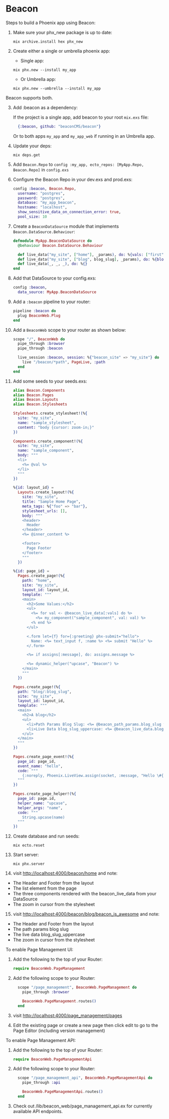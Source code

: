 # Beacon

Steps to build a Phoenix app using Beacon:

1.  Make sure your phx_new package is up to date:

    ```shell
    mix archive.install hex phx_new
    ```

2.  Create either a single or umbrella phoenix app:

    * Single app:

    ```shell
    mix phx.new --install my_app
    ```

    * Or Umbrella app:

    ```shell
    mix phx.new --umbrella --install my_app
    ```

Beacon supports both.

3.  Add :beacon as a dependency:

    If the project is a single app, add beacon to your root `mix.exs` file:

    ```elixir
      {:beacon, github: "beaconCMS/beacon"}
    ```

    Or to both apps `my_app` and `my_app_web` if running in an Umbrella app.

4.  Update your deps:

    ```shell
    mix deps.get
    ```

5.  Add `Beacon.Repo` to `config :my_app, ecto_repos: [MyApp.Repo, Beacon.Repo]` in `config.exs`

6.  Configure the Beacon Repo in your dev.exs and prod.exs:

    ```elixir
    config :beacon, Beacon.Repo,
      username: "postgres",
      password: "postgres",
      database: "my_app_beacon",
      hostname: "localhost",
      show_sensitive_data_on_connection_error: true,
      pool_size: 10
    ```

7.  Create a `BeaconDataSource` module that implements `Beacon.DataSource.Behaviour`:

    ```elixir
    defmodule MyApp.BeaconDataSource do
      @behaviour Beacon.DataSource.Behaviour

      def live_data("my_site", ["home"], _params), do: %{vals: ["first", "second", "third"]}
      def live_data("my_site", ["blog", blog_slug], _params), do: %{blog_slug_uppercase: String.upcase(blog_slug)}
      def live_data(_, _, _), do: %{}
    end
    ```

8.  Add that DataSource to your config.exs:

    ```elixir
    config :beacon,
      data_source: MyApp.BeaconDataSource
    ```

9.  Add a `:beacon` pipeline to your router:

    ```elixir
    pipeline :beacon do
      plug BeaconWeb.Plug
    end
    ```

10. Add a `BeaconWeb` scope to your router as shown below:

    ```elixir
    scope "/", BeaconWeb do
      pipe_through :browser
      pipe_through :beacon

      live_session :beacon, session: %{"beacon_site" => "my_site"} do
        live "/beacon/*path", PageLive, :path
      end
    end
    ```

11. Add some seeds to your seeds.exs:

    ```elixir
    alias Beacon.Components
    alias Beacon.Pages
    alias Beacon.Layouts
    alias Beacon.Stylesheets

    Stylesheets.create_stylesheet!(%{
      site: "my_site",
      name: "sample_stylesheet",
      content: "body {cursor: zoom-in;}"
    })

    Components.create_component!(%{
      site: "my_site",
      name: "sample_component",
      body: """
      <li>
        <%= @val %>
      </li>
      """
    })

    %{id: layout_id} =
      Layouts.create_layout!(%{
        site: "my_site",
        title: "Sample Home Page",
        meta_tags: %{"foo" => "bar"},
        stylesheet_urls: [],
        body: """
        <header>
          Header
        </header>
        <%= @inner_content %>

        <footer>
          Page Footer
        </footer>
        """
      })

    %{id: page_id} =
      Pages.create_page!(%{
        path: "home",
        site: "my_site",
        layout_id: layout_id,
        template: """
        <main>
          <h2>Some Values:</h2>
          <ul>
            <%= for val <- @beacon_live_data[:vals] do %>
              <%= my_component("sample_component", val: val) %>
            <% end %>
          </ul>

          <.form let={f} for={:greeting} phx-submit="hello">
            Name: <%= text_input f, :name %> <%= submit "Hello" %>
          </.form>

          <%= if assigns[:message], do: assigns.message %>

          <%= dynamic_helper("upcase", "Beacon") %>
        </main>
        """
      })

    Pages.create_page!(%{
      path: "blog/:blog_slug",
      site: "my_site",
      layout_id: layout_id,
      template: """
      <main>
        <h2>A blog</h2>
        <ul>
          <li>Path Params Blog Slug: <%= @beacon_path_params.blog_slug %></li>
          <li>Live Data blog_slug_uppercase: <%= @beacon_live_data.blog_slug_uppercase %></li>
        </ul>
      </main>
      """
    })

    Pages.create_page_event!(%{
      page_id: page_id,
      event_name: "hello",
      code: """
        {:noreply, Phoenix.LiveView.assign(socket, :message, "Hello \#{event_params["greeting"]["name"]}!")}
      """
    })

    Pages.create_page_helper!(%{
      page_id: page.id,
      helper_name: "upcase",
      helper_args: "name",
      code: """
        String.upcase(name)
      """
    })
    ```

12. Create database and run seeds:


    ```shell
    mix ecto.reset
    ```

13. Start server:

    ```shell
    mix phx.server
    ```

14. visit <http://localhost:4000/beacon/home> and note:

- The Header and Footer from the layout
- The list element from the page
- The three components rendered with the beacon_live_data from your DataSource
- The zoom in cursor from the stylesheet

15. visit <http://localhost:4000/beacon/blog/beacon_is_awesome> and note:

- The Header and Footer from the layout
- The path params blog slug
- The live data blog_slug_uppercase
- The zoom in cursor from the stylesheet

To enable Page Management UI:

1.  Add the following to the top of your Router:
    ```elixir
    require BeaconWeb.PageManagement
    ```
2.  Add the following scope to your Router:

    ```elixir
      scope "/page_management", BeaconWeb.PageManagement do
        pipe_through :browser

        BeaconWeb.PageManagement.routes()
      end
    ```

3.  visit <http://localhost:4000/page_management/pages>
4.  Edit the existing page or create a new page then click edit to go to the Page Editor (including version management)

To enable Page Management API:

1.  Add the following to the top of your Router:
    ```elixir
    require BeaconWeb.PageManagementApi
    ```
2.  Add the following scope to your Router:

    ```elixir
      scope "/page_management_api", BeaconWeb.PageManagementApi do
        pipe_through :api

        BeaconWeb.PageManagementApi.routes()
      end
    ```

3.  Check out /lib/beacon_web/page_management_api.ex for currently available API endpoints.
